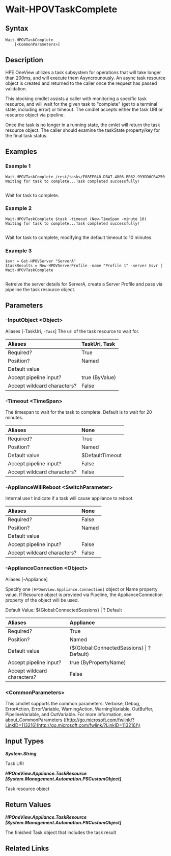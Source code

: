 ﻿---
description: Wait for a task to complete.
---

# Wait-HPOVTaskComplete

## Syntax

```text
Wait-HPOVTaskComplete
    [<CommonParameters>]
```

## Description

HPE OneView utilizes a task subsystem for operations that will take longer than 200ms, and will execute them Asyncrounously.  An async task resource object is created and returned to the caller once the request has passed validation.

This blocking cmdlet assists a caller with monitoring a specific task resource, and will wait for the given task to "complete" (get to a terminal state, including error) or timeout.  The cmdlet accepts either the task URI or resource object via pipeline.  

Once the task is no longer in a running state, the cmlet will return the task resource object.  The caller should examine the taskState property/key for the final task status.

## Examples

###  Example 1 

```text
Wait-HPOVTaskComplete /rest/tasks/F08EE040-DBA7-4806-BB62-993DD0CB4250
Waiting for task to complete...Task completed successfully!


```

Wait for task to complete.

###  Example 2 

```text
Wait-HPOVTaskComplete $task -timeout (New-TimeSpan -minute 10)
Waiting for task to complete...Task completed successfully!


```

Wait for task to complete, modifying the default timeout to 10 minutes.

###  Example 3 

```text
$svr = Get-HPOVServer "ServerA"
$taskResults = New-HPOVServerProfile -name "Profile 1" -server $svr | Wait-HPOVTaskComplete


```

Retreive the server details for ServerA, create a Server Profile and pass via pipeline the task resource object.

## Parameters

### -InputObject &lt;Object&gt;

Aliases [-TaskUri, `-Task`]
The uri of the task resource to wait for.

| Aliases | TaskUri, Task |
| :--- | :--- |
| Required? | True |
| Position? | Named |
| Default value |  |
| Accept pipeline input? | true (ByValue) |
| Accept wildcard characters? | False |

### -Timeout &lt;TimeSpan&gt;

The timespan to wait for the task to complete.  Default is to wait for 20 minutes.

| Aliases | None |
| :--- | :--- |
| Required? | True |
| Position? | Named |
| Default value | $DefaultTimeout |
| Accept pipeline input? | False |
| Accept wildcard characters? | False |

### -ApplianceWillReboot &lt;SwitchParameter&gt;

Internal use t indicate if a task will cause appliance to reboot.

| Aliases | None |
| :--- | :--- |
| Required? | False |
| Position? | Named |
| Default value |  |
| Accept pipeline input? | False |
| Accept wildcard characters? | False |

### -ApplianceConnection &lt;Object&gt;

Aliases [-Appliance]

Specify one `[HPOneView.Appliance.Connection]` object or Name property value. If Resource object is provided via Pipeline, the ApplianceConnection property of the object will be used.

Default Value: ${Global:ConnectedSessions} | ? Default

| Aliases | Appliance |
| :--- | :--- |
| Required? | True |
| Position? | Named |
| Default value | (${Global:ConnectedSessions} &vert; ? Default) |
| Accept pipeline input? | true (ByPropertyName) |
| Accept wildcard characters? | False |

### &lt;CommonParameters&gt;

This cmdlet supports the common parameters: Verbose, Debug, ErrorAction, ErrorVariable, WarningAction, WarningVariable, OutBuffer, PipelineVariable, and OutVariable. For more information, see about\_CommonParameters \([http://go.microsoft.com/fwlink/?LinkID=113216](http://go.microsoft.com/fwlink/?LinkID=113216)\)

## Input Types

_**System.String**_

Task URI


_**HPOneView.Appliance.TaskResource [System.Management.Automation.PSCustomObject]**_

Task resource object

## Return Values

_**HPOneView.Appliance.TaskResource [System.Management.Automation.PSCustomObject]**_

The finished Task object that includes the task result

## Related Links


